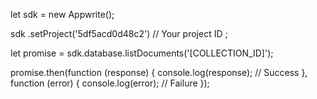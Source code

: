 let sdk = new Appwrite();

sdk
    .setProject('5df5acd0d48c2') // Your project ID
;

let promise = sdk.database.listDocuments('[COLLECTION_ID]');

promise.then(function (response) {
    console.log(response); // Success
}, function (error) {
    console.log(error); // Failure
});